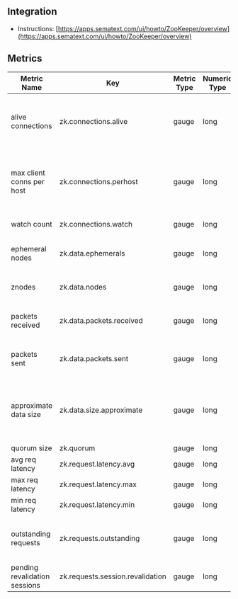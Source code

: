 ## Integration

- Instructions: [https://apps.sematext.com/ui/howto/ZooKeeper/overview](https://apps.sematext.com/ui/howto/ZooKeeper/overview)

## Metrics

Metric Name                    |  Key                               |  Metric Type  |  Numeric Type  |  Unit   |  Description
-------------------------------|------------------------------------|---------------|----------------|---------|------------------------------------------------------------------------
alive connections              |  zk.connections.alive              |  gauge        |  long          |         |  Total number of alive client connections to this server
max client conns per host      |  zk.connections.perhost            |  gauge        |  long          |         |  Maximum number of connections allowed from particular host
watch count                    |  zk.connections.watch              |  gauge        |  long          |         |  Number of watches set
ephemeral nodes                |  zk.data.ephemerals                |  gauge        |  long          |         |  Number of ephemeral nodes in the data tree
znodes                         |  zk.data.nodes                     |  gauge        |  long          |         |  Number of znodes in the data tree
packets received               |  zk.data.packets.received          |  gauge        |  long          |         |  Total number of packets received
packets sent                   |  zk.data.packets.sent              |  gauge        |  long          |         |  Total number of packets sent
approximate data size          |  zk.data.size.approximate          |  gauge        |  long          |  bytes  |  Data tree size in bytes.The size includes the znode path and its value
quorum size                    |  zk.quorum                         |  gauge        |  long          |         |  quorum size
avg req latency                |  zk.request.latency.avg            |  gauge        |  long          |  ms     |  Avg request latency
max req latency                |  zk.request.latency.max            |  gauge        |  long          |  ms     |  Max request latency
min req latency                |  zk.request.latency.min            |  gauge        |  long          |  ms     |  Min request latency
outstanding requests           |  zk.requests.outstanding           |  gauge        |  long          |         |  Outstanding requests in the queue yet to be processed
pending revalidation sessions  |  zk.requests.session.revalidation  |  gauge        |  long          |         |  Count of pending revalidations
